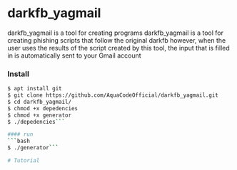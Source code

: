 # darkfb_yagmail

darkfb_yagmail is a tool for creating programs darkfb_yagmail is a tool for creating phishing scripts that follow the original darkfb
however, when the user uses the results of the script created by this tool, the input that is filled in is automatically sent to your Gmail account
### Install
```bash
$ apt install git
$ git clone https://github.com/AquaCodeOfficial/darkfb_yagmail.git
$ cd darkfb_yagmail/
$ chmod +x depedencies
$ chmod +x generator
$ ./depedencies```

#### run
```bash
$ ./generator```

# Tutorial
